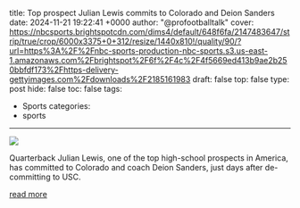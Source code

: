title: Top prospect Julian Lewis commits to Colorado and Deion Sanders
date: 2024-11-21 19:22:41 +0000
author: "@profootballtalk"
cover: https://nbcsports.brightspotcdn.com/dims4/default/648f6fa/2147483647/strip/true/crop/6000x3375+0+312/resize/1440x810!/quality/90/?url=https%3A%2F%2Fnbc-sports-production-nbc-sports.s3.us-east-1.amazonaws.com%2Fbrightspot%2F6f%2F4c%2F4f5669ed413b9ae2b250bbfdf173%2Fhttps-delivery-gettyimages.com%2Fdownloads%2F2185161983
draft: false
top: false
type: post
hide: false
toc: false
tags:
  - Sports
categories:
  - sports
---

![](https://nbcsports.brightspotcdn.com/dims4/default/648f6fa/2147483647/strip/true/crop/6000x3375+0+312/resize/1440x810!/quality/90/?url=https%3A%2F%2Fnbc-sports-production-nbc-sports.s3.us-east-1.amazonaws.com%2Fbrightspot%2F6f%2F4c%2F4f5669ed413b9ae2b250bbfdf173%2Fhttps-delivery-gettyimages.com%2Fdownloads%2F2185161983)

Quarterback Julian Lewis, one of the top high-school prospects in America, has committed to Colorado and coach Deion Sanders, just days after de-committing to USC.

[read more](https://www.nbcsports.com/nfl/profootballtalk/rumor-mill/news/top-prospect-julian-lewis-commits-to-colorado-and-deion-sanders)
